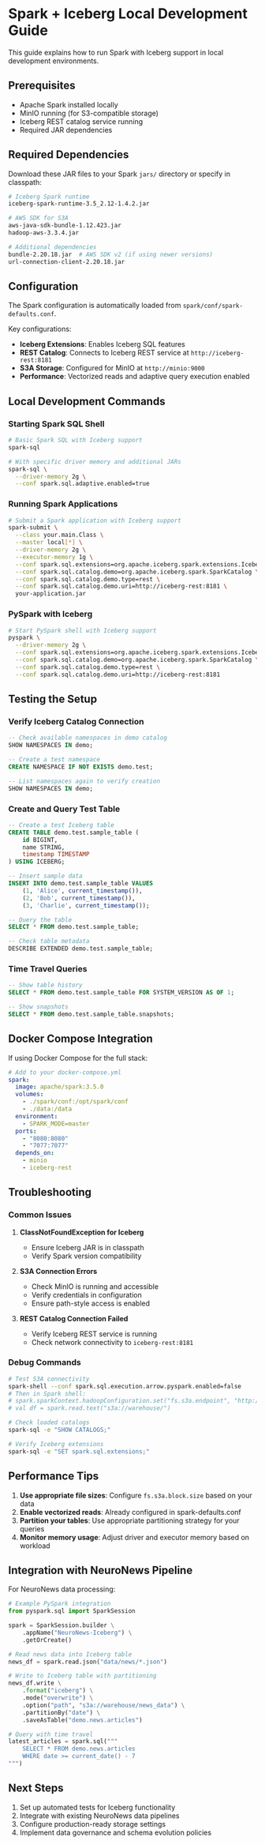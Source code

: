 # Spark + Iceberg Local Development Guide

This guide explains how to run Spark with Iceberg support in local development environments.

## Prerequisites

- Apache Spark installed locally
- MinIO running (for S3-compatible storage)
- Iceberg REST catalog service running
- Required JAR dependencies

## Required Dependencies

Download these JAR files to your Spark `jars/` directory or specify in classpath:

```bash
# Iceberg Spark runtime
iceberg-spark-runtime-3.5_2.12-1.4.2.jar

# AWS SDK for S3A
aws-java-sdk-bundle-1.12.423.jar
hadoop-aws-3.3.4.jar

# Additional dependencies
bundle-2.20.18.jar  # AWS SDK v2 (if using newer versions)
url-connection-client-2.20.18.jar
```

## Configuration

The Spark configuration is automatically loaded from `spark/conf/spark-defaults.conf`.

Key configurations:
- **Iceberg Extensions**: Enables Iceberg SQL features
- **REST Catalog**: Connects to Iceberg REST service at `http://iceberg-rest:8181`
- **S3A Storage**: Configured for MinIO at `http://minio:9000`
- **Performance**: Vectorized reads and adaptive query execution enabled

## Local Development Commands

### Starting Spark SQL Shell

```bash
# Basic Spark SQL with Iceberg support
spark-sql

# With specific driver memory and additional JARs
spark-sql \
  --driver-memory 2g \
  --conf spark.sql.adaptive.enabled=true
```

### Running Spark Applications

```bash
# Submit a Spark application with Iceberg support
spark-submit \
  --class your.main.Class \
  --master local[*] \
  --driver-memory 2g \
  --executor-memory 1g \
  --conf spark.sql.extensions=org.apache.iceberg.spark.extensions.IcebergSparkSessionExtensions \
  --conf spark.sql.catalog.demo=org.apache.iceberg.spark.SparkCatalog \
  --conf spark.sql.catalog.demo.type=rest \
  --conf spark.sql.catalog.demo.uri=http://iceberg-rest:8181 \
  your-application.jar
```

### PySpark with Iceberg

```bash
# Start PySpark shell with Iceberg support
pyspark \
  --driver-memory 2g \
  --conf spark.sql.extensions=org.apache.iceberg.spark.extensions.IcebergSparkSessionExtensions \
  --conf spark.sql.catalog.demo=org.apache.iceberg.spark.SparkCatalog \
  --conf spark.sql.catalog.demo.type=rest \
  --conf spark.sql.catalog.demo.uri=http://iceberg-rest:8181
```

## Testing the Setup

### Verify Iceberg Catalog Connection

```sql
-- Check available namespaces in demo catalog
SHOW NAMESPACES IN demo;

-- Create a test namespace
CREATE NAMESPACE IF NOT EXISTS demo.test;

-- List namespaces again to verify creation
SHOW NAMESPACES IN demo;
```

### Create and Query Test Table

```sql
-- Create a test Iceberg table
CREATE TABLE demo.test.sample_table (
    id BIGINT,
    name STRING,
    timestamp TIMESTAMP
) USING ICEBERG;

-- Insert sample data
INSERT INTO demo.test.sample_table VALUES 
    (1, 'Alice', current_timestamp()),
    (2, 'Bob', current_timestamp()),
    (3, 'Charlie', current_timestamp());

-- Query the table
SELECT * FROM demo.test.sample_table;

-- Check table metadata
DESCRIBE EXTENDED demo.test.sample_table;
```

### Time Travel Queries

```sql
-- Show table history
SELECT * FROM demo.test.sample_table FOR SYSTEM_VERSION AS OF 1;

-- Show snapshots
SELECT * FROM demo.test.sample_table.snapshots;
```

## Docker Compose Integration

If using Docker Compose for the full stack:

```yaml
# Add to your docker-compose.yml
spark:
  image: apache/spark:3.5.0
  volumes:
    - ./spark/conf:/opt/spark/conf
    - ./data:/data
  environment:
    - SPARK_MODE=master
  ports:
    - "8080:8080"
    - "7077:7077"
  depends_on:
    - minio
    - iceberg-rest
```

## Troubleshooting

### Common Issues

1. **ClassNotFoundException for Iceberg**
   - Ensure Iceberg JAR is in classpath
   - Verify Spark version compatibility

2. **S3A Connection Errors**
   - Check MinIO is running and accessible
   - Verify credentials in configuration
   - Ensure path-style access is enabled

3. **REST Catalog Connection Failed**
   - Verify Iceberg REST service is running
   - Check network connectivity to `iceberg-rest:8181`

### Debug Commands

```bash
# Test S3A connectivity
spark-shell --conf spark.sql.execution.arrow.pyspark.enabled=false
# Then in Spark shell:
# spark.sparkContext.hadoopConfiguration.set("fs.s3a.endpoint", "http://minio:9000")
# val df = spark.read.text("s3a://warehouse/")

# Check loaded catalogs
spark-sql -e "SHOW CATALOGS;"

# Verify Iceberg extensions
spark-sql -e "SET spark.sql.extensions;"
```

## Performance Tips

1. **Use appropriate file sizes**: Configure `fs.s3a.block.size` based on your data
2. **Enable vectorized reads**: Already configured in spark-defaults.conf
3. **Partition your tables**: Use appropriate partitioning strategy for your queries
4. **Monitor memory usage**: Adjust driver and executor memory based on workload

## Integration with NeuroNews Pipeline

For NeuroNews data processing:

```python
# Example PySpark integration
from pyspark.sql import SparkSession

spark = SparkSession.builder \
    .appName("NeuroNews-Iceberg") \
    .getOrCreate()

# Read news data into Iceberg table
news_df = spark.read.json("data/news/*.json")

# Write to Iceberg table with partitioning
news_df.write \
    .format("iceberg") \
    .mode("overwrite") \
    .option("path", "s3a://warehouse/news_data") \
    .partitionBy("date") \
    .saveAsTable("demo.news.articles")

# Query with time travel
latest_articles = spark.sql("""
    SELECT * FROM demo.news.articles 
    WHERE date >= current_date() - 7
""")
```

## Next Steps

1. Set up automated tests for Iceberg functionality
2. Integrate with existing NeuroNews data pipelines
3. Configure production-ready storage settings
4. Implement data governance and schema evolution policies
